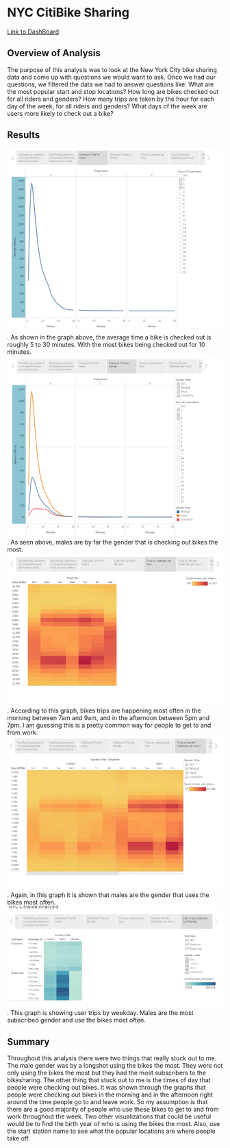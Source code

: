 # NYC CitiBike Sharing

[Link to DashBoard](https://public.tableau.com/app/profile/bryce.ruppert/viz/CitiBikeAnalysis_16768460418310/NYCCitibikeAnalysis?publish=yes)

## Overview of Analysis
The purpose of this analysis was to look at the New York City bike sharing data and come up with questions we would want to ask. Once we had our questions, we filtered the data we had to answer questions like: What are the most popular start and stop locations? How long are bikes checked out for all riders and genders? How many trips are taken by the hour for each day of the week, for all riders and genders? What days of the week are users more likely to check out a bike? 

## Results
![Deliverable_1](Deliverables/Deliverable_1.png).
As shown in the graph above, the average time a bike is checked out is roughly 5 to 30 minutes. With the most bikes being checked out for 10 minutes.
![Deliverable_2](Deliverables/Deliverable_2.png).
As seen above, males are by far the gender that is checking out bikes the most.
![Deliverable_3](Deliverables/Deliverable_3.png).
According to this graph, bikes trips are happening most often in the morning between 7am and 9am, and in the afternoon between 5pm and 7pm. I am guessing this is a pretty common way for people to get to and from work. 
![Deliverable_4](Deliverables/Deliverable_4.png).
Again, in this graph it is shown that males are the gender that uses the bikes most often. 
![Deliverable_5](Deliverables/Deliverable_5.png).
This graph is showing user trips by weekday. Males are the most subscribed gender and use the bikes most often.

## Summary
Throughout this analysis there were two things that really stuck out to me. The male gender was by a longshot using the bikes the most. They were not only using the bikes the most but they had the most subscribers to the bikesharing. The other thing that stuck out to me is the times of day that people were checking out bikes. It was shown through the graphs that people were checking out bikes in the morning and in the afternoon right around the time people go to and leave work. So my assumption is that there are a good majority of people who use these bikes to get to and from work throughout the week. Two other visualizations that could be useful would be to find the birth year of who is using the bikes the most. Also, use the start station name to see what the popular locations are where people take off. 
